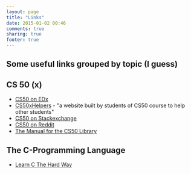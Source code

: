 ```yaml
---
layout: page
title: "Links"
date: 2015-01-02 00:46
comments: true
sharing: true
footer: true
---
```


## Some useful links grouped by topic (I guess)

## CS 50 (x)

- [CS50 on EDx][cs1]
- [CS50xHelpers][cs2] - "a website built by students of CS50 course to help other students"
- [CS50 on Stackexchange][cs3]
- [CS50 on Reddit][cs4]
- [The Manual for the CS50 Library][cs5]

## The C-Programming Language

- [Learn C The Hard Way][c1]

[cs1]: https://www.edx.org/course/introduction-computer-science-harvardx-cs50x
[cs2]: http://www.cs50xhelpers.org/
[cs3]: https://cs50.stackexchange.com/
[cs4]: https://www.reddit.com/r/cs50/
[cs5]: https://manual.cs50.net/library/

[c1]: http://c.learncodethehardway.org/book/index.html
